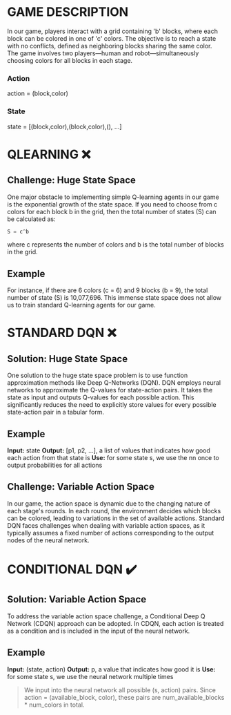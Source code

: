 # GAME DESCRIPTION
In our game, players interact with a grid containing 'b' blocks, where each block can be colored in one of 'c' colors. The objective is to reach a state with no conflicts, defined as neighboring blocks sharing the same color. The game involves two players—human and robot—simultaneously choosing colors for all blocks in each stage.

### Action
action = (block,color)

### State
state = [(block,color),(block,color),(), ...]

# QLEARNING ❌

## Challenge: Huge State Space
One major obstacle to implementing simple Q-learning agents in our game is the exponential growth of the state space. If you need to choose from c colors for each block b in the grid, then the total number of states (S) can be calculated as:

```python
S = c^b
```
where c represents the number of colors and b is the total number of blocks in the grid.

## Example
For instance, if there are 6 colors (c = 6) and 9 blocks (b = 9), the total number of state (S) is 10,077,696. This immense state space does not allow us to train standard Q-learning agents for our game.

# STANDARD DQN ❌

## Solution: Huge State Space
One solution to the huge state space problem is to use function approximation methods like Deep Q-Networks (DQN). DQN employs neural networks to approximate the Q-values for state-action pairs. It takes the state as input and outputs Q-values for each possible action. This significantly reduces the need to explicitly store values for every possible state-action pair in a tabular form.

## Example
**Input:** state
**Output:** [p1, p2, ...], a list of values that indicates how good each action from that state is
**Use:** for some state s, we use the nn once to output probabilities for all actions

## Challenge: Variable Action Space
In our game, the action space is dynamic due to the changing nature of each stage's rounds. In each round, the environment decides which blocks can be colored, leading to variations in the set of available actions. Standard DQN faces challenges when dealing with variable action spaces, as it typically assumes a fixed number of actions corresponding to the output nodes of the neural network.

# CONDITIONAL DQN ✔️

## Solution: Variable Action Space
To address the variable action space challenge, a Conditional Deep Q Network (CDQN) approach can be adopted. In CDQN, each action is treated as a condition and is included in the input of the neural network.

## Example
**Input:** (state, action)
**Output:** p, a value that indicates how good it is
**Use:** for some state s, we use the neural network multiple times
> We input into the neural network all possible (s, action) pairs. Since action = (available_block, color), these pairs are num_available_blocks * num_colors in total.